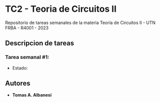 # TC2 - Teoria de Circuitos II
Repositorio de tareas semanales de la materia Teoría de Circuitos II - UTN FRBA - R4001 - 2023

## Descripcion de tareas

### Tarea semanal #1:
- Estado: 

## Autores

  - **Tomas A. Albanesi**


